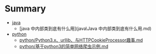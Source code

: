 # Summary

* [java](chapter1.md)
    * [java 中内部类到底有什么用](java\Java 中内部类到底有什么用.md)
* [python]()
    * [python/Python3.x、urllib、与HTTPCookieProcessor趣事.md](python/Python3.x、urllib、与HTTPCookieProcessor趣事.md)
    * [python/基于python3的简单网络爬虫示例.md](python/基于python3的简单网络爬虫示例.md)



